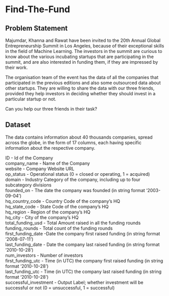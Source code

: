 # Find-The-Fund

## Problem Statement
Majumdar, Khanna and Rawat have been invited to the 20th Annual Global Entrepreneurship Summit in Los Angeles, because of their exceptional skills in the field of Machine Learning. The investors in the summit are curious to know about the various incubating startups that are participating in the summit, and are also interested in funding them, if they are impressed by their work.

The organisation team of the event has the data of all the companies that participated in the previous editions and also some outsourced data about other startups. They are willing to share the data with our three friends, provided they help investors in deciding whether they should invest in a particular startup or not.

Can you help our three friends in their task?

## Dataset 
The data contains information about 40 thousands companies, spread across the globe, in the form of 17 columns, each having specific information about the respective company.

ID - Id of the Company <br>
company_name - Name of the Company <br>
website - Company Website URL<br>
op_status - Operational status (0 = closed or operating, 1 = acquired)<br>
domain - Industry Category of the company, including up to four subcategory divisions<br>
founded_on - The date the company was founded (in string format ‘2003-09-04’)<br>
hq_country_code - Country Code of the company’s HQ<br>
hq_state_code - State Code of the company’s HQ<br>
hq_region - Region of the company’s HQ<br>
hq_city - City of the company’s HQ<br>
total_funding_usd - Total Amount raised in all the funding rounds<br>
funding_rounds - Total count of the funding rounds<br>
first_funding_date -Date the company first raised funding (in string format ‘2008-07-11’)<br>
last_funding_date - Date the company last raised funding (in string format ‘2010-10-28’)<br>
num_investors - Number of investors<br>
first_funding_utc - Time (in UTC) the company first raised funding (in string format ‘2010-10-28’)<br>
last_funding_utc - Time (in UTC) the company last raised funding (in string format ‘2010-10-28’)<br>
successful_investment - Output Label; whether investment will be successful or not (0 = unsuccessful, 1 = successful)<br>
